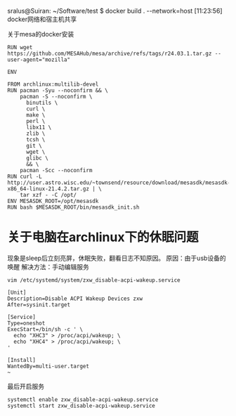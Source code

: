 sralus@Suiran: ~/Software/test $ docker build . --network=host                                 [11:23:56]
docker网络和宿主机共享


关于mesa的docker安装
```shell
RUN wget https://github.com/MESAHub/mesa/archive/refs/tags/r24.03.1.tar.gz --user-agent="mozilla"

ENV 
```
```shell
FROM archlinux:multilib-devel
RUN pacman -Syu --noconfirm && \
    pacman -S --noconfirm \
      binutils \
      curl \
      make \
      perl \
      libx11 \
      zlib \
      tcsh \
      git \
      wget \
      glibc \
      && \
    pacman -Scc --noconfirm
RUN curl -L http://user.astro.wisc.edu/~townsend/resource/download/mesasdk/mesasdk-x86_64-linux-21.4.2.tar.gz | \
    tar xzf - -C /opt/
ENV MESASDK_ROOT=/opt/mesasdk
RUN bash $MESASDK_ROOT/bin/mesasdk_init.sh
```

# 关于电脑在archlinux下的休眠问题
现象是sleep后立刻亮屏，休眠失败，翻看日志不知原因。
原因：由于usb设备的唤醒
解决方法：手动编辑服务
```shell
vim /etc/systemd/system/zxw_disable-acpi-wakeup.service
```
```shell
[Unit]
Description=Disable ACPI Wakeup Devices zxw
After=sysinit.target

[Service]
Type=oneshot
ExecStart=/bin/sh -c ' \
  echo "XHC3" > /proc/acpi/wakeup; \
  echo "XHC4" > /proc/acpi/wakeup; \
'

[Install]
WantedBy=multi-user.target
~
```
最后开启服务
```shell
systemctl enable zxw_disable-acpi-wakeup.service
systemctl start zxw_disable-acpi-wakeup.service
```

